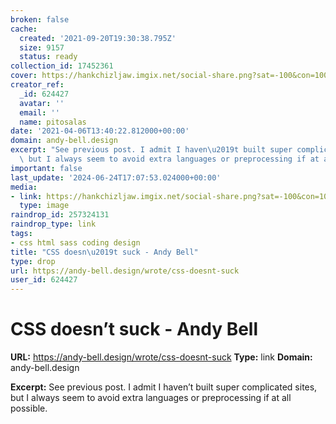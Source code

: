 ```yaml
---
broken: false
cache:
  created: '2021-09-20T19:30:38.795Z'
  size: 9157
  status: ready
collection_id: 17452361
cover: https://hankchizljaw.imgix.net/social-share.png?sat=-100&con=100
creator_ref:
  _id: 624427
  avatar: ''
  email: ''
  name: pitosalas
date: '2021-04-06T13:40:22.812000+00:00'
domain: andy-bell.design
excerpt: "See previous post. I admit I haven\u2019t built super complicated sites,\
  \ but I always seem to avoid extra languages or preprocessing if at all possible."
important: false
last_update: '2024-06-24T17:07:53.024000+00:00'
media:
- link: https://hankchizljaw.imgix.net/social-share.png?sat=-100&con=100
  type: image
raindrop_id: 257324131
raindrop_type: link
tags:
- css html sass coding design
title: "CSS doesn\u2019t suck - Andy Bell"
type: drop
url: https://andy-bell.design/wrote/css-doesnt-suck
user_id: 624427
---
```


# CSS doesn’t suck - Andy Bell

**URL:** https://andy-bell.design/wrote/css-doesnt-suck
**Type:** link
**Domain:** andy-bell.design

**Excerpt:** See previous post. I admit I haven’t built super complicated sites, but I always seem to avoid extra languages or preprocessing if at all possible.
